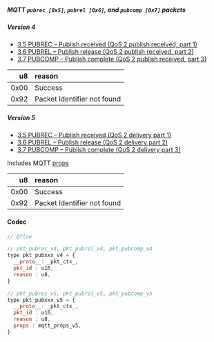 ##### MQTT `pubrec [0x5]`, `pubrel [0x6]`, and `pubcomp [0x7]` packets

##### Version 4

- [3.5 PUBREC – Publish received (QoS 2 publish received, part 1)](http://docs.oasis-open.org/mqtt/mqtt/v3.1.1/os/mqtt-v3.1.1-os.html#_Toc398718048)
- [3.6 PUBREL – Publish release (QoS 2 publish received, part 2)](http://docs.oasis-open.org/mqtt/mqtt/v3.1.1/os/mqtt-v3.1.1-os.html#_Toc398718053)
- [3.7 PUBCOMP – Publish complete (QoS 2 publish received, part 3)](http://docs.oasis-open.org/mqtt/mqtt/v3.1.1/os/mqtt-v3.1.1-os.html#_Toc398718058)

| u8   | reason |
|-----:|:-------|
| 0x00 | Success
| 0x92 | Packet Identifier not found

##### Version 5

- [3.5 PUBREC – Publish received (QoS 2 delivery part 1)](https://docs.oasis-open.org/mqtt/mqtt/v5.0/os/mqtt-v5.0-os.html#_Toc3901131)
- [3.6 PUBREL – Publish release (QoS 2 delivery part 2)](https://docs.oasis-open.org/mqtt/mqtt/v5.0/os/mqtt-v5.0-os.html#_Toc3901141)
- [3.7 PUBCOMP – Publish complete (QoS 2 delivery part 3)](https://docs.oasis-open.org/mqtt/mqtt/v5.0/os/mqtt-v5.0-os.html#_Toc3901151)

Includes MQTT [props](./mqtt_props.md)

| u8   | reason |
|-----:|:-------|
| 0x00 | Success
| 0x92 | Packet Identifier not found

#### Codec

```javascript
// @flow

// pkt_pubrec_v4, pkt_pubrel_v4, pkt_pubcomp_v4
type pkt_pubxxx_v4 = {
  __proto__: _pkt_ctx_,
  pkt_id : u16,
  reason : u8,
}

// pkt_pubrec_v5, pkt_pubrel_v5, pkt_pubcomp_v5
type pkt_pubxxx_v5 = {
  __proto__: _pkt_ctx_,
  pkt_id : u16,
  reason : u8,
  props : mqtt_props_v5,
}
```

